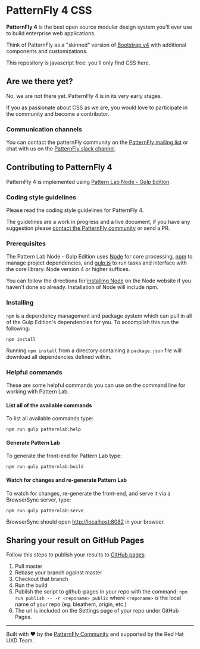 # PatternFly 4 CSS

**PatternFly 4** is the best open source modular design system you'll ever use to build enterprise web applications.

Think of PatternFly as a "skinned" version of [Bootstrap v4](http://v4-alpha.getbootstrap.com/) with additional components and customizations.

This repository is javascript free: you'll only find CSS here.

## Are we there yet?

No, we are not there yet. PatternFly 4 is in its very early stages.

If you as passionate about CSS as we are, you would love to participate in the community and become a contributor.

### Communication channels

You can contact the patternFly community on the [PatternFly mailing list](https://www.redhat.com/mailman/listinfo/patternfly) or chat with us on the [PatternFly slack channel](https://patternfly.slack.com/).


## Contributing to PatternFly 4

PatternFly 4 is implemented using [Pattern Lab Node - Gulp Edition](https://github.com/pattern-lab/patternlab-node).

### Coding style guidelines

Please read the coding style guidelines for PatternFly 4.

The guidelines are a work in progress and a live document, if you have any suggestion please [contact the PatternFly community](#communication-channels) or send a PR.


### Prerequisites

The Pattern Lab Node - Gulp Edition uses [Node](https://nodejs.org) for core processing, [npm](https://www.npmjs.com/) to manage project dependencies, and [gulp.js](http://gulpjs.com/) to run tasks and interface with the core library. Node version 4 or higher suffices.

You can follow the directions for [installing Node](https://nodejs.org/en/download/) on the Node website if you haven't done so already.
Installation of Node will include npm.

### Installing

`npm` is a dependency management and package system which can pull in all of the Gulp Edition's dependencies for you. To accomplish this run the following:

```
npm install
```

Running `npm install` from a directory containing a `package.json` file will download all dependencies defined within.

### Helpful commands

These are some helpful commands you can use on the command line for working with Pattern Lab.

#### List all of the available commands

To list all available commands type:

```
npm run gulp patternlab:help
```

#### Generate Pattern Lab

To generate the front-end for Pattern Lab type:

```
npm run gulp patternlab:build
```

#### Watch for changes and re-generate Pattern Lab

To watch for changes, re-generate the front-end, and serve it via a BrowserSync server,  type:

```
npm run gulp patternlab:serve
```

BrowserSync should open [http://localhost:8082](http://localhost:8082) in your browser.



## Sharing your result on GitHub Pages

Follow this steps to publish your results to [GitHub pages](https://pages.github.com/):

1. Pull master
1. Rebase your branch against master
1. Checkout that branch
1. Run the build
1. Publish the script to github-pages in your repo with the command: `npm run publish -- -r <reponame> public` where `<reponame>` is the local name of your repo (eg. bleathem, origin, etc.)
1. The url is included on the Settings page of your repo under GitHub Pages.

___

Built with :heart: by the [PatternFly Community](https://www.patternfly.org/community/) and supported by the Red Hat UXD Team.
